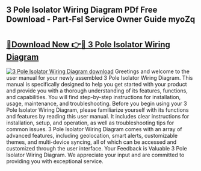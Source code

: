 ## 3 Pole Isolator Wiring Diagram PDf Free Download - Part-Fsl Service Owner Guide myoZq

# <h2><a href="http://dfubg8.blite.top/?on=3+Pole+Isolator+Wiring+Diagram">🔗Download New 👉🔴 3 Pole Isolator Wiring Diagram</a></h2>

[![3 Pole Isolator Wiring Diagram download](https://i.imgur.com/lujVjoI.png)](http://dfubg8.blite.top/?on=3+Pole+Isolator+Wiring+Diagram)
Greetings and welcome to the user manual for your newly assembled 3 Pole Isolator Wiring Diagram. This manual is specifically designed to help you get started with your product and provide you with a thorough understanding of its features, functions, and capabilities. You will find step-by-step instructions for installation, usage, maintenance, and troubleshooting. Before you begin using your 3 Pole Isolator Wiring Diagram, please familiarize yourself with its functions and features by reading this user manual. It includes clear instructions for installation, setup, and operation, as well as troubleshooting tips for common issues. 3 Pole Isolator Wiring Diagram comes with an array of advanced features, including geolocation, smart alerts, customizable themes, and multi-device syncing, all of which can be accessed and customized through the user interface. Your Feedback is Valuable 3 Pole Isolator Wiring Diagram. We appreciate your input and are committed to providing you with exceptional service.
